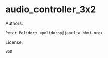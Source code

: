 # audio_controller_3x2

Authors:

    Peter Polidoro <polidorop@janelia.hhmi.org>

License:

    BSD

